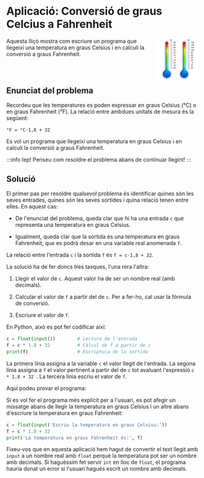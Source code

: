 # Aplicació: Conversió de graus Celcius a Fahrenheit


<img src='./termometre.png' style='height: 8em; float: right; margin: 0 0 1em 1em;'/>

Aquesta lliçó mostra com escriure un programa que llegeixi una temperatura en graus Celsius i en calculi la conversió a graus Fahrenheit.

<div style='clear: both;'/>



## Enunciat del problema

Recordeu que les temperatures es poden expressar en graus Celsius (°C) o en graus Fahrenheit (°F). La relació entre ambdues unitats de mesura és la següent:

```
°F = °C⋅1,8 + 32
```

Es vol un programa que llegeixi una temperatura en graus Celsius i en calculi la conversió a graus Fahrenheit.


:::info Iep!
Penseu com resoldre el problema abans de continuar llegint!
:::


## Solució

El primer pas per resoldre qualsevol problema és identificar quines són les seves entrades, quines són les seves sortides i quina relació tenen entre elles. En aquest cas:

- De l'enunciat del problema, queda clar que hi ha una entrada `c` que representa una temperatura en graus Celsius.

- Igualment, queda clar que la sortida és una temperatura en graus Fahrenheit, que es podrà desar en una variable real anomenada `f`.

La relació entre l'entrada `c` i la sortida `f` és `f = c⋅1,8 + 32`.

La solució ha de fer doncs tres tasques, l'una rera l'altra:

1. Llegir el valor de `c`. Aquest valor ha de ser un nombre real (amb decimals).

2. Calcular el valor de `f` a partir del de `c`. Per a fer-ho, cal usar la fórmula de conversió.

3. Escriure el valor de `f`.

En Python, això es pot fer codificar així:

```python
c = float(input())        # Lectura de l'entrada
f = c * 1.8 + 32          # Càlcul de f a partir de c
print(f)                  # Escriptura de la sortida
```

La primera línia assigna a la variable `c` el valor llegit de l'entrada. La segona línia assigna a `f` el valor pertinent a partir del de `c` tot avaluant l'expressió `c * 1.8 + 32 `. La tercera línia escriu el valor de `f`.

Aquí podeu provar el programa:

<PyWeb
:code="`c = float(input())
f = c * 1.8 + 32
print(f)
`"
:height="250"
/>

Si es vol fer el programa més explícit per a l'usuari, es pot afegir un missatge abans de llegir la temperatura en graus Celsius i un altre abans d'escriure la temperatura en graus Fahrenheit:

```python
c = float(input('Escriu la temperatura en graus Celsius:'))
f = c * 1.8 + 32
print('La temperatura en graus Fahrenheit és:', f)
```

Fixeu-vos que en aquesta aplicació hem hagut de convertir el text llegit amb `input` a un nombre real amb `float` perquè la temperatura pot ser un nombre amb decimals. Si haguéssim fet servir `int` en lloc de `float`, el programa hauria donat un error si l'usuari hagués escrit un nombre amb decimals.


<Autors autors="jpetit"/>
